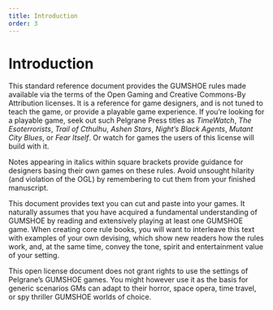 ```yaml
---
title: Introduction
order: 3
---
```

<!-- order:3 -->
# Introduction

This standard reference document provides the GUMSHOE rules made available via the terms of the Open Gaming and Creative Commons-By Attribution licenses. It is a reference for game designers, and is not tuned to teach the game, or provide a playable game experience. If you’re looking for a playable game, seek out such Pelgrane Press titles as *TimeWatch*, *The Esoterrorists*, *Trail of Cthulhu*, *Ashen Stars*, *Night’s Black Agents*, *Mutant City Blues*, or *Fear Itself*. Or watch for games the users of this license will build with it.

Notes appearing in italics within square brackets provide guidance for designers basing their own games on these rules. Avoid unsought hilarity (and violation of the OGL) by remembering to cut them from your finished manuscript.

This document provides text you can cut and paste into your games. It naturally assumes that you have acquired a fundamental understanding of GUMSHOE by reading and extensively playing at least one GUMSHOE game. When creating core rule books, you will want to interleave this text with examples of your own devising, which show new readers how the rules work, and, at the same time, convey the tone, spirit and entertainment value of your setting.

This open license document does not grant rights to use the settings of Pelgrane’s GUMSHOE games. You might however use it as the basis for generic scenarios GMs can adapt to their horror, space opera, time travel, or spy thriller GUMSHOE worlds of choice.
